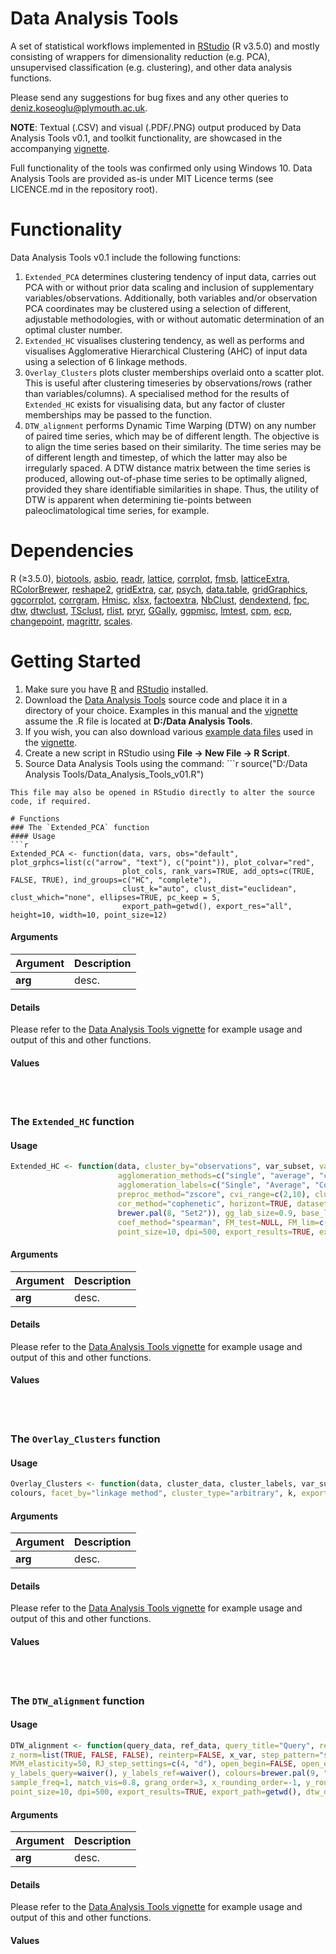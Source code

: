 # Data Analysis Tools
A set of statistical workflows implemented in [RStudio](https://www.rstudio.com/products/rstudio/download/) (R v3.5.0) and mostly consisting of wrappers for dimensionality reduction (e.g. PCA), unsupervised classification (e.g. clustering), and other data analysis functions.

Please send any suggestions for bug fixes and any other queries to deniz.koseoglu@plymouth.ac.uk.

**NOTE**: Textual (.CSV) and visual (.PDF/.PNG) output produced by Data Analysis Tools v0.1, and toolkit functionality, are showcased in the accompanying [vignette]().

Full functionality of the tools was confirmed only using Windows 10. Data Analysis Tools are provided as-is under MIT Licence terms (see LICENCE.md in the repository root).

# Functionality
Data Analysis Tools v0.1 include the following functions:
1. `Extended_PCA` determines clustering tendency of input data, carries out PCA with or without prior data scaling and inclusion of supplementary variables/observations. Additionally, both variables and/or observation PCA coordinates may be clustered using a selection of different, adjustable methodologies, with or without automatic determination of an optimal cluster number.
2. `Extended_HC` visualises clustering tendency, as well as performs and visualises Agglomerative Hierarchical Clustering (AHC) of input data using a selection of 6 linkage methods. 
3. `Overlay_Clusters` plots cluster memberships overlaid onto a scatter plot. This is useful after clustering timeseries by observations/rows (rather than variables/columns). A specialised method for the results of `Extended_HC` exists for visualising data, but any factor of cluster memberships may be passed to the function.
4. `DTW_alignment` performs Dynamic Time Warping (DTW) on any number of paired time series, which may be of different length. The objective is to align the time series based on their similarity. The time series may be of different length and timestep, of which the latter may also be irregularly spaced. A DTW distance matrix between the time series is produced, allowing out-of-phase time series to be optimally aligned, provided they share identifiable similarities in shape. Thus, the utility of DTW is apparent when determining tie-points between paleoclimatological time series, for example.

# Dependencies
R (≥3.5.0), [biotools](https://cran.r-project.org/web/packages/biotools/index.html), [asbio](https://cran.r-project.org/web/packages/asbio/index.html), [readr](https://cran.r-project.org/web/packages/readr/index.html), [lattice](https://cran.r-project.org/web/packages/lattice/index.html), [corrplot](https://cran.r-project.org/web/packages/corrplot/index.html), [fmsb](https://cran.r-project.org/web/packages/fmsb/index.html), [latticeExtra](https://cran.r-project.org/web/packages/latticeExtra/index.html), [RColorBrewer](https://cran.r-project.org/web/packages/RColorBrewer/index.html), [reshape2](https://cran.r-project.org/web/packages/reshape2/index.html), [gridExtra](https://cran.r-project.org/web/packages/gridExtra/index.html), [car](https://cran.r-project.org/web/packages/car/index.html), [psych](https://cran.r-project.org/web/packages/psych/index.html), [data.table](https://cran.r-project.org/web/packages/data.table/index.html), [gridGraphics](https://cran.r-project.org/web/packages/gridGraphics/index.html), [ggcorrplot](https://cran.r-project.org/web/packages/ggcorrplot/index.html), [corrgram](https://cran.r-project.org/web/packages/corrgram/index.html), [Hmisc](https://cran.r-project.org/web/packages/Hmisc/index.html), [xlsx](https://cran.r-project.org/web/packages/xlsx/index.html), [factoextra](https://cran.r-project.org/web/packages/factoextra/index.html), [NbClust](https://cran.r-project.org/web/packages/NbClust/index.html), [dendextend](https://cran.r-project.org/web/packages/dendextend/index.html), [fpc](https://cran.r-project.org/web/packages/fpc/index.html), [dtw](https://cran.r-project.org/web/packages/dtw/index.html), [dtwclust](https://cran.r-project.org/web/packages/dtwclust/index.html), [TSclust](https://cran.r-project.org/web/packages/TSclust/index.html), [rlist](https://cran.r-project.org/web/packages/rlist/index.html), [pryr](https://cran.r-project.org/web/packages/pryr/index.html), [GGally](https://cran.r-project.org/web/packages/GGally/index.html), [ggpmisc](https://cran.r-project.org/web/packages/ggpmisc/index.html), [lmtest](https://cran.r-project.org/web/packages/lmtest/index.html), [cpm](https://cran.r-project.org/web/packages/cpm/index.html), [ecp](https://cran.r-project.org/web/packages/ecp/index.html), [changepoint](https://cran.r-project.org/web/packages/changepoint/index.html), [magrittr](https://cran.r-project.org/web/packages/magrittr/index.html), [scales](https://cran.r-project.org/web/packages/scales/index.html).

# Getting Started
1. Make sure you have [R](https://cran.r-project.org/mirrors.html) and [RStudio](https://www.rstudio.com/products/rstudio/download/) installed.
2. Download the [Data Analysis Tools]() source code and place it in a directory of your choice. Examples in this manual and the [vignette]() assume the .R file is located at **D:/Data Analysis Tools**.
3. If you wish, you can also download various [example data files]() used in the [vignette]().
4. Create a new script in RStudio using **File -> New File -> R Script**.
5. Source Data Analysis Tools using the command: ```r 
source("D:/Data Analysis Tools/Data_Analysis_Tools_v01.R")
```. 
This file may also be opened in RStudio directly to alter the source code, if required.

# Functions
### The `Extended_PCA` function
#### Usage
```r
Extended_PCA <- function(data, vars, obs="default", plot_grphcs=list(c("arrow", "text"), c("point")), plot_colvar="red",
                         plot_cols, rank_vars=TRUE, add_opts=c(TRUE, FALSE, TRUE), ind_groups=c("HC", "complete"), 
                         clust_k="auto", clust_dist="euclidean", clust_which="none", ellipses=TRUE, pc_keep = 5,
                         export_path=getwd(), export_res="all", height=10, width=10, point_size=12)
```

#### Arguments
| Argument | Description |
| ------------- |-------------|
|**arg**|desc.|

#### Details
Please refer to the [Data Analysis Tools vignette]() for example usage and output of this and other functions.

#### Values
<br></br>
### The `Extended_HC` function
#### Usage
```r
Extended_HC <- function(data, cluster_by="observations", var_subset, var_labels=var_subset, dist_measure="euclidean",
                        agglomeration_methods=c("single", "average", "complete", "ward.D", "ward.D2", "mcquitty"),
                        agglomeration_labels=c("Single", "Average", "Complete", "ward.D", "ward.D2", "McQuitty"),
                        preproc_method="zscore", cvi_range=c(2,10), cluster_legend=TRUE, cluster_labels=NULL, k=3,
                        cor_method="cophenetic", horizont=TRUE, dataset_label="Sample", cluster_colours=c(brewer.pal(9, "Set1"),
                        brewer.pal(8, "Set2")), gg_lab_size=0.9, base_lab_size=0.8, gg_lwd=0.8, base_lwd=1.2, draw_rect=TRUE,
                        coef_method="spearman", FM_test=NULL, FM_lim=c(0.7,1), export_plots="pdf", width=5, height=5,
                        point_size=10, dpi=500, export_results=TRUE, export_path=getwd(), dend_mar=c(4,4))
```

#### Arguments
| Argument | Description |
| ------------- |-------------|
|**arg**|desc.|

#### Details
Please refer to the [Data Analysis Tools vignette]() for example usage and output of this and other functions.

#### Values
<br></br>
### The `Overlay_Clusters` function
#### Usage
```r
Overlay_Clusters <- function(data, cluster_data, cluster_labels, var_subset, var_labels=var_subset, x_var, x_lab="X label",
colours, facet_by="linkage method", cluster_type="arbitrary", k, export_plots="pdf", export_results=TRUE, export_path=getwd(), height=5, width=5, point_size=10, dpi=500)
```

#### Arguments
| Argument | Description |
| ------------- |-------------|
|**arg**|desc.|

#### Details
Please refer to the [Data Analysis Tools vignette]() for example usage and output of this and other functions.

#### Values
<br></br>
### The `DTW_alignment` function
#### Usage
```r
DTW_alignment <- function(query_data, ref_data, query_title="Query", ref_title="Reference", query_subset=NULL, ref_subset=NULL,
z_norm=list(TRUE, FALSE, FALSE), reinterp=FALSE, x_var, step_pattern="symmetric2", window_type="sakoechiba", window_size=20,
MVM_elasticity=50, RJ_step_settings=c(4, "d"), open_begin=FALSE, open_end=FALSE, x_align=TRUE, y_offset=NULL, x_label,
y_labels_query=waiver(), y_labels_ref=waiver(), colours=brewer.pal(9, "Set1"), match_subset=NULL, match_min=NULL, 
sample_freq=1, match_vis=0.8, grang_order=3, x_rounding_order=-1, y_rounding_order=-1, export_plots="pdf", width=10, height=5,
point_size=10, dpi=500, export_results=TRUE, export_path=getwd(), dtw_distance="Euclidean")
```

#### Arguments
| Argument | Description |
| ------------- |-------------|
|**arg**|desc.|

#### Details
Please refer to the [Data Analysis Tools vignette]() for example usage and output of this and other functions.

#### Values
